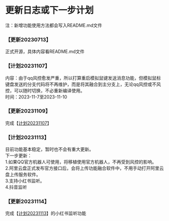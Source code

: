# 更新日志或下一步计划
注：新增功能使用方法都会写入README.md文件
### 【更新20230713】
正式开源，具体内容看README.md文件
### 【计划20231107】
内容：由于qq风控愈发严重，所以打算重启模拟鼠键发送消息功能，但模拟鼠标键盘发送的分支代码将不再维护，而是将其融合到主分支上，无论qq风控或不风控，可以随时切换，不必重新编译使用。<br/>
时间：2023-11-7至2023-11-10
### 【更新20231109】
完成【[计划20231107](https://gitee.com/jaffoo/ParkerBotV2/blob/master/UpdateDetail.md#计划20231107)】
### 【计划20231113】
目前功能基本稳定，暂时也不会有重大更新。<br/>下一步更新：<br/>1.如果QQ官方机器人可使用，将移植使用官方机器人，不再受到风控的影响。<br/>2.阿里云盘正式发布官方接口后，会将上传功能融合软件中，不用手动打开阿里云盘上传服务软件。<br/>3.支持小红书监听。<br/>4.抖音监听
### 【更新20231114】
完成【[计划20231113](https://gitee.com/jaffoo/ParkerBotV2/blob/master/UpdateDetail.md#计划20231113)】的小红书监听功能